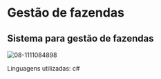 # Gestão de fazendas
Sistema para gestão de fazendas
--------------------------------------------------------------------------------------------------------------------------
![08-1111084898](https://user-images.githubusercontent.com/86331342/195636753-ff35bcad-a05d-4965-b8fc-5aed0d3c7730.jpg)

Linguagens utilizadas: c#
